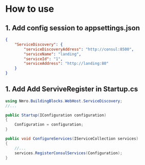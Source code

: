 # How to use

## 1. Add config session to appsettings.json 
```JSON
{
    "ServiceDiscovery": {
        "serviceDiscoveryAddress": "http://consul:8500",
        "serviceName": "landing",
        "serviceId": "1",
        "serviceAddress": "http://landing:80"
    }
}
```

## 1. Add Add ServiveRegister in Startup.cs

```C#
using Nmro.BuildingBlocks.WebHost.ServiceDiscovery;
//...

public Startup(IConfiguration configuration)
{
    Configuration = configuration;
}

public void ConfigureServices(IServiceCollection services)
{
    //...
    services.RegisterConsulServices(Configuration);
}
```
